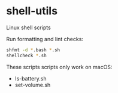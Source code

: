 # shell-utils

Linux shell scripts

Run formatting and lint checks:

```bash
shfmt -d *.bash *.sh
shellcheck *.sh
```

These scripts scripts only work on macOS:
- ls-battery.sh
- set-volume.sh

